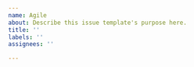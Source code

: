 ```yaml
---
name: Agile
about: Describe this issue template's purpose here.
title: ''
labels: ''
assignees: ''

---
```



